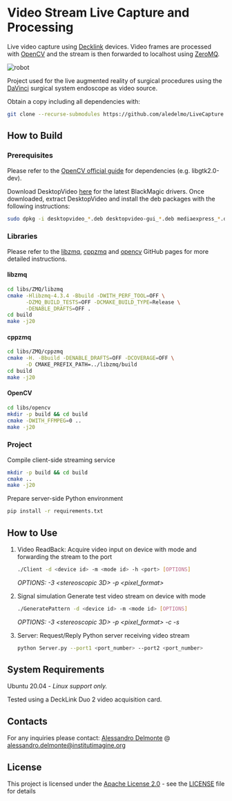 # Video Stream Live Capture and Processing
Live video capture using [Decklink](https://www.blackmagicdesign.com/products/decklink/) devices.
Video frames are processed with [OpenCV](https://opencv.org/) and the stream is then forwarded to localhost using [ZeroMQ](https://zeromq.org/).

![robot](https://i.imgur.com/EI83S23.png)

Project used for the live augmented reality of surgical procedures using the
[DaVinci](https://www.intuitive.com/) surgical system endoscope as video source.

Obtain a copy including all dependencies with:
```bash
git clone --recurse-submodules https://github.com/aledelmo/LiveCapture
```

## How to Build

### Prerequisites

Please refer to the [OpenCV official guide](https://docs.opencv.org/4.5.2/d7/d9f/tutorial_linux_install.html) for dependencies
(e.g. libgtk2.0-dev).

Download DesktopVideo [here](https://www.blackmagicdesign.com/developer/product/capture-and-playback) for the latest BlackMagic drivers.
Once downloaded, extract DesktopVideo and install the deb packages with the following instructions:
```bash
sudo dpkg -i desktopvideo_*.deb desktopvideo-gui_*.deb mediaexpress_*.deb
```

### Libraries

Please refer to the [libzmq](https://github.com/zeromq/libzmq), [cppzmq](https://github.com/zeromq/cppzmq) and [opencv](https://github.com/opencv/opencv) GitHub pages for more detailed instructions.

#### libzmq

```bash
cd libs/ZMQ/libzmq
cmake -Hlibzmq-4.3.4 -Bbuild -DWITH_PERF_TOOL=OFF \
      -DZMQ_BUILD_TESTS=OFF -DCMAKE_BUILD_TYPE=Release \
      -DENABLE_DRAFTS=OFF .
cd build
make -j20
```

#### cppzmq

```bash
cd libs/ZMQ/cppzmq
cmake -H. -Bbuild -DENABLE_DRAFTS=OFF -DCOVERAGE=OFF \
      -D CMAKE_PREFIX_PATH=../libzmq/build
cd build
make -j20
```

#### OpenCV

```bash
cd libs/opencv
mkdir -p build && cd build
cmake -DWITH_FFMPEG=0 ..
make -j20
```

### Project

Compile client-side streaming service
```bash
mkdir -p build && cd build
cmake .. 
make -j20
```

Prepare server-side Python environment
```bash
pip install -r requirements.txt
```

## How to Use

1. Video ReadBack: Acquire video input on device <d> with mode <m> and forwarding the stream to the port <h>
    ```bash
    ./Client -d <device id> -m <mode id> -h <port> [OPTIONS]
    ```
   *OPTIONS: -3 <stereoscopic 3D> -p <pixel_format>*
   
2. Signal simulation
   Generate test video stream on device <d> with mode <m>
    ```bash
    ./GeneratePattern -d <device id> -m <mode id> [OPTIONS]
    ```
   *OPTIONS: -3 <stereoscopic 3D> -p <pixel_format> -c <channels> -s <depth>*

3.  Server: Request/Reply Python server receiving video stream
    ```bash
    python Server.py --port1 <port_number> --port2 <port_number>
    ```

## System Requirements

Ubuntu 20.04 - *Linux support only.*

Tested using a DeckLink Duo 2 video acquisition card.

## Contacts

For any inquiries please contact:
[Alessandro Delmonte](https://aledelmo.github.io) @ [alessandro.delmonte@institutimagine.org](mailto:alessandro.delmonte@institutimagine.org)

## License

This project is licensed under the [Apache License 2.0](LICENSE) - see the [LICENSE](LICENSE) file for
details
